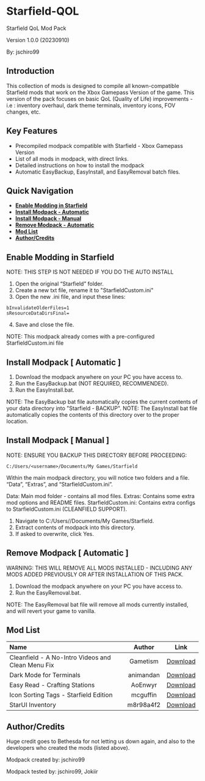 # Starfield-QOL

Starfield QoL Mod Pack

Version 1.0.0 (20230910)

By: jschiro99


## Introduction

This collection of mods is designed to compile all known-compatible Starfield mods that work on the Xbox Gamepass Version of the game. 
This version of the pack focuses on basic QoL (Quality of Life) improvements  - i.e : inventory overhaul, dark theme terminals, inventory icons, FOV changes, etc.


## Key Features

- Precompiled modpack compatible with Starfield - Xbox Gamepass Version
- List of all mods in modpack, with direct links.
- Detailed instructions on how to install the modpack
- Automatic EasyBackup, EasyInstall, and EasyRemoval batch files.

## Quick Navigation
* **[Enable Modding in Starfield](#enable-modding-in-starfield)**
* **[Install Modpack - Automatic](#install-modpack--automatic-)**
* **[Install Modpack - Manual](#install-modpack--manual-)**
* **[Remove Modpack - Automatic](#remove-modpack--automatic-)**
* **[Mod List](#mod-list)**
* **[Author/Credits](#authorcredits)**

## Enable Modding in Starfield

NOTE: THIS STEP IS NOT NEEDED IF YOU DO THE AUTO INSTALL

1. Open the original “Starfield” folder.
2. Create a new txt file, rename it to "StarfieldCustom.ini"
3. Open the new .ini file, and input these lines:
```[Archive]
bInvalidateOlderFiles=1
sResourceDataDirsFinal=
```
4. Save and close the file.

NOTE: This modpack already comes with a pre-configured StarfieldCustom.ini file


## Install Modpack [ Automatic ]

1. Download the modpack anywhere on your PC you have access to.
2. Run the EasyBackup.bat (NOT REQUIRED, RECOMMENDED).
3. Run the EasyInstall.bat.

NOTE: The EasyBackup bat file automatically copies the current contents of your data directory into "Starfield - BACKUP".
NOTE: The EasyInstall bat file automatically copies the contents of this directory over to the proper location.


## Install Modpack [ Manual ]

NOTE: ENSURE YOU BACKUP THIS DIRECTORY BEFORE PROCEEDING:

```C:/Users/<username>/Documents/My Games/Starfield```

Within the main modpack directory, you will notice two folders and a file. “Data”, “Extras”, and “StarfieldCustom.ini”.

Data: Main mod folder - contains all mod files.
Extras: Contains some extra mod options and README files.
StarfieldCustom.ini: Contains extra configs to StarfieldCustom.ini (CLEANFIELD SUPPORT).

1. Navigate to C:/Users/<username>/Documents/My Games/Starfield.
2. Extract contents of modpack into this directory.
3. If asked to overwrite, click Yes.


## Remove Modpack [ Automatic ]

WARNING: THIS WILL REMOVE ALL MODS INSTALLED - INCLUDING ANY MODS ADDED PREVIOUSLY OR AFTER INSTALLATION OF THIS PACK.

1. Download the modpack anywhere on your PC you have access to.
2. Run the EasyRemoval.bat.

NOTE: The EasyRemoval bat file will remove all mods currently installed, and will revert your game to vanilla.


## Mod List

| Name                                              | Author    | Link      |
| :------------------------------------------------- |:---------:| :---------:|
| Cleanfield - A No-Intro Videos and Clean Menu Fix | Gametism  | [Download](https://www.nexusmods.com/starfield/mods/88)  |
| Dark Mode for Terminals                           | animandan | [Download](https://www.nexusmods.com/starfield/mods/861) |
| Easy Read - Crafting Stations                     | AoEnwyr   | [Download](https://www.nexusmods.com/starfield/mods/845) |
| Icon Sorting Tags - Starfield Edition             | mcguffin  | [Download](https://www.nexusmods.com/starfield/mods/312) |
| StarUI Inventory                                  | m8r98a4f2 | [Download](https://www.nexusmods.com/starfield/mods/773) |


## Author/Credits

Huge credit goes to Bethesda for not letting us down again, and also to the developers who created the mods (listed above).

Modpack created by: jschiro99

Modpack tested by: jschiro99, Jokiir
